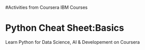 #Activities from Coursera IBM Courses
# Python Cheat Sheet:Basics
 Learn Python for Data Science, AI & Developement on Coursera
